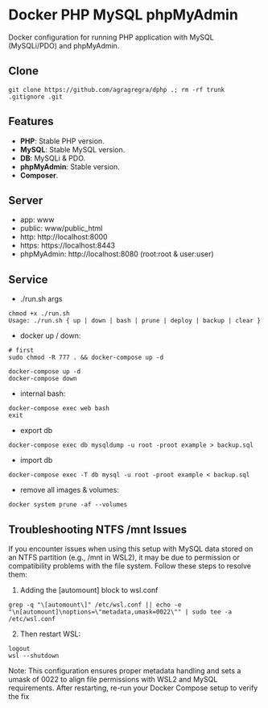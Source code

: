 # Docker PHP MySQL phpMyAdmin
Docker configuration for running PHP application with MySQL (MySQLi/PDO) and phpMyAdmin.

## Clone
```
git clone https://github.com/agragregra/dphp .; rm -rf trunk .gitignore .git
```

## Features
- **PHP**: Stable PHP version.
- **MySQL**: Stable MySQL version.
- **DB**: MySQLi & PDO.
- **phpMyAdmin**: Stable version.
- **Composer**.

## Server
  - app: www
  - public: www/public_html
  - http: http://localhost:8000
  - https: https://localhost:8443
  - phpMyAdmin: http://localhost:8080 (root:root & user:user)

## Service

* ./run.sh args
```
chmod +x ./run.sh
Usage: ./run.sh { up | down | bash | prune | deploy | backup | clear }
```

* docker up / down:
```
# first
sudo chmod -R 777 . && docker-compose up -d

docker-compose up -d
docker-compose down
```

* internal bash:
```
docker-compose exec web bash
exit
```

* export db
```
docker-compose exec db mysqldump -u root -proot example > backup.sql
```

* import db
```
docker-compose exec -T db mysql -u root -proot example < backup.sql
```

* remove all images & volumes:
```
docker system prune -af --volumes
```

## Troubleshooting NTFS /mnt Issues
If you encounter issues when using this setup with MySQL data stored on an NTFS partition (e.g., /mnt in WSL2), it may be due to permission or compatibility problems with the file system. Follow these steps to resolve them:

1. Adding the [automount] block to wsl.conf
```
grep -q "\[automount\]" /etc/wsl.conf || echo -e "\n[automount]\noptions=\"metadata,umask=0022\"" | sudo tee -a /etc/wsl.conf
```

2. Then restart WSL:
```
logout
wsl --shutdown
```

Note: This configuration ensures proper metadata handling and sets a umask of 0022 to align file permissions with WSL2 and MySQL requirements. After restarting, re-run your Docker Compose setup to verify the fix
